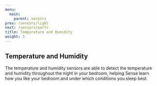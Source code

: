 ```yaml
---
menu:
  main:
    parent: sensors
prev: /sensors/light   
next: /sensors/parts
title: Tempurature and Humidity
weight: 3
---
```


## Temperature and Humidity


The temperature and humidity sensors are able to detect the temperature and humidity throughout the night in your bedroom, helping Sense learn how you like your bedroom and under which conditions you sleep best.
